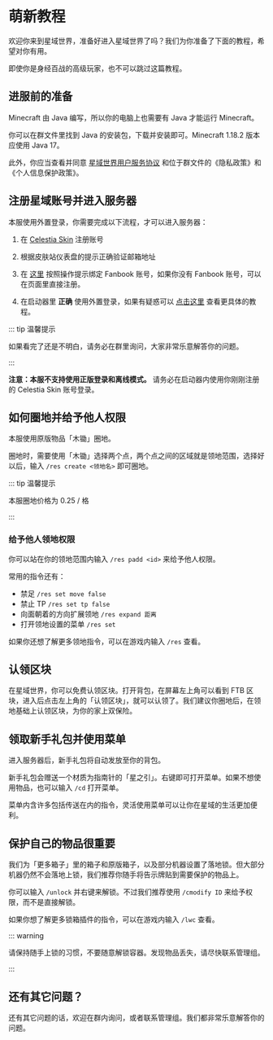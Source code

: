 # 萌新教程

欢迎你来到星域世界，准备好进入星域世界了吗？我们为你准备了下面的教程，希望对你有用。

即使你是身经百战的高级玩家，也不可以跳过这篇教程。

## 进服前的准备

Minecraft 由 Java 编写，所以你的电脑上也需要有 Java 才能运行 Minecraft。

你可以在群文件里找到 Java 的安装包，下载并安装即可。Minecraft 1.18.2 版本应使用 Java 17。

此外，你应当查看并同意 [星域世界用户服务协议](https://docs.qq.com/doc/DYVp3bG9aVHNOWWth) 和位于群文件的《隐私政策》和《个人信息保护政策》。

## 注册星域账号并进入服务器

本服使用外置登录，你需要完成以下流程，才可以进入服务器：

1. 在 [Celestia Skin](https://skin.mcstaralliance.com) 注册账号

2. 根据皮肤站仪表盘的提示正确验证邮箱地址

3. 在 [这里](https://skin.mcstaralliance.com/user/link) 按照操作提示绑定 Fanbook 账号，如果你没有 Fanbook 账号，可以在页面里直接注册。

4. 在启动器里 **正确** 使用外置登录，如果有疑惑可以 [点击这里](https://docs.qq.com/doc/DYUVyb2lPRmhVV3ZN) 查看更具体的教程。

::: tip 温馨提示

如果看完了还是不明白，请务必在群里询问，大家非常乐意解答你的问题。

:::

**注意：本服不支持使用正版登录和离线模式。** 请务必在启动器内使用你刚刚注册的 Celestia Skin 账号登录。

## 如何圈地并给予他人权限

本服使用原版物品「木锄」圈地。

圈地时，需要使用「木锄」选择两个点，两个点之间的区域就是领地范围，选择好以后，输入 `/res create <领地名>` 即可圈地。

::: tip 温馨提示

本服圈地价格为 0.25 / 格

:::

### 给予他人领地权限

你可以站在你的领地范围内输入 `/res padd <id>` 来给予他人权限。

常用的指令还有：

- 禁足 `/res set move false`
- 禁止 TP `/res set tp false`
- 向面朝着的方向扩展领地 `/res expand 距离`
- 打开领地设置的菜单 `/res set`

如果你还想了解更多领地指令，可以在游戏内输入 `/res` 查看。

## 认领区块

在星域世界，你可以免费认领区块。打开背包，在屏幕左上角可以看到 FTB 区块，进入后点击左上角的「认领区块」，就可以认领了。我们建议你圈地后，在领地基础上认领区块，为你的家上双保险。

## 领取新手礼包并使用菜单

进入服务器后，新手礼包将自动发放至你的背包。

新手礼包会赠送一个材质为指南针的「星之引」。右键即可打开菜单。如果不想使用物品，也可以输入 `/cd` 打开菜单。

菜单内含许多包括传送在内的指令，灵活使用菜单可以让你在星域的生活更加便利。

## 保护自己的物品很重要

我们为「更多箱子」里的箱子和原版箱子，以及部分机器设置了落地锁。但大部分机器仍然不会落地上锁，我们推荐你随手将告示牌贴到需要保护的物品上。

你可以输入 `/unlock` 并右键来解锁。不过我们推荐使用 `/cmodify ID` 来给予权限，而不是直接解锁。

如果你想了解更多锁箱插件的指令，可以在游戏内输入 `/lwc` 查看。

::: warning

请保持随手上锁的习惯，不要随意解锁容器。发现物品丢失，请尽快联系管理组。

:::

## 还有其它问题？

还有其它问题的话，欢迎在群内询问，或者联系管理组。我们都非常乐意解答你的问题。
